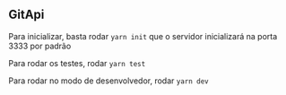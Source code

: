 ## GitApi

Para inicializar, basta rodar `yarn init` que o servidor inicializará na porta 3333 por padrão

Para rodar os testes, rodar `yarn test`

Para rodar no modo de desenvolvedor, rodar `yarn dev`
